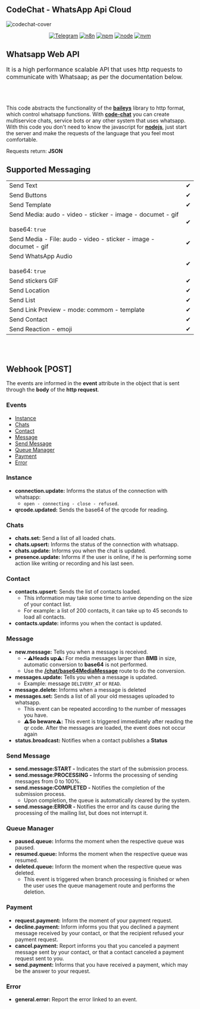 ## CodeChat - WhatsApp Api Cloud

![codechat-cover](https://api.codechat.rest/img/cover.png)

<div align="center">

[![Telegram](https://img.shields.io/badge/Group-Telegram-%2333C1FF)](https://t.me/codechatBR)
[![n8n](https://img.shields.io/badge/n8n--node-codechat-red)](https://github.com/code-chat-br/n8n-node-codechat)
[![npm](https://img.shields.io/badge/npm-8.16.0-lightgrey)](https://docs.npmjs.com/)
[![node](https://img.shields.io/badge/node-^16.17.0-%3C873A)](https://nodejs.org/)
[![nvm](https://img.shields.io/badge/nvm-nodejs-%3C873A)](https://github.com/nvm-sh/nvm#installing-and-updating)

</div>

## Whatsapp Web API

<font size='3'>It is a high performance scalable API that uses http requests to communicate with Whatsaap; as per the documentation below.</font>
<br></br><br></br>

This code abstracts the functionality of the **[baileys](https://github.com/adiwajshing/Baileys)** library to http format, which control whatsapp functions.
With **[code-chat](https://api.codechat.dev/v1/docs)** you can create multiservice chats, service bots or any other system that uses whatsapp.
With this code you don't need to know the javascript for **[nodejs](https://nodejs.org/pt-br/)**, just start the server and make the requests of the language that you feel most comfortable.

Requests return: <strong>JSON</strong>

## Supported Messaging

|     |   |
|-----|---|
| Send Text | ✔ |
| Send Buttons | ✔ |
| Send Template | ✔ |
| Send Media: audo - video - sticker - image - documet - gif <br></br>base64: ```true``` | ✔ |
| Send Media - File: audo - video - sticker - image - documet - gif | ✔ |
| Send WhatsApp Audio <br></br>base64: ```true``` | ✔ |
| Send stickers GIF | ✔ |
| Send Location | ✔ |
| Send List | ✔ |
| Send Link Preview - mode: commom - template | ✔ |
| Send Contact | ✔ |
| Send Reaction - emoji | ✔ |
<br></br>

## Webhook \[POST\]

The events are informed in the **event** attribute in the object that is sent through the **body** of the **http request**.

### Events

* [Instance](#instance)
* [Chats](#chats)
* [Contact](#contact)
* [Message](#message)
* [Send Message](#send-message)
* [Queue Manager](#queue-manager)
* [Payment](#payment)
* [Error](#error)

### Instance
  - **connection.update:** Informs the status of the connection with whatsapp:
    - `open - connecting - close - refused`.
  - **qrcode.updated:** Sends the base64 of the qrcode for reading.

### Chats
  - **chats.set:** Send a list of all loaded chats.
  - **chats.upsert:** Informs the status of the connection with whatsapp.
  - **chats.update:** Informs you when the chat is updated.
  - **presence.update:** Informs if the user is online, if he is performing some action like writing or recording and his last seen.

### Contact
  - **contacts.upsert:** Sends the list of contacts loaded.
    * This information may take some time to arrive depending on the size of your contact list.
    * For example: a list of 200 contacts, it can take up to 45 seconds to load all contacts.
  - **contacts.update:** informs you when the contact is updated.

### Message
  - **new.message:** Tells you when a message is received.
    * **- ⚠️Heads up⚠️:** For media messages larger than **8MB** in size, automatic conversion to **base64** is not performed.
    * Use the **[/chat/base64MediaMessage](http://localhost:3000/codechat/chat-controller-base-64-message-media-by-attr)** route to do the conversion.
  - **messages.update:**  Tells you when a message is updated.
    * Example: message ```DELIVERY_AT``` or ```READ```.
  - **message.delete:** Informs when a message is deleted
  - **messages.set:** Sends a list of all your old messages uploaded to whatsapp.
    * This event can be repeated according to the number of messages you have.
    * ⚠️**So beware⚠️:** This event is triggered immediately after reading the qr code. After the messages are loaded, the event does not occur again
  - **status.broadcast:** Notifies when a contact publishes a **Status**

### Send Message
  - **send.message:START -**  Indicates the start of the submission process.
  - **send.message:PROCESSING -** Informs the processing of sending messages from 0 to 100%.
  - **send.message:COMPLETED -** Notifies the completion of the submission process.
    * Upon completion, the queue is automatically cleared by the system.
  - **send.message:ERROR -** Notifies the error and its cause during the processing of the mailing list, but does not interrupt it.

### Queue Manager
  - **paused.queue:** Informs the moment when the respective queue was paused.
  - **resumed.queue:** Informs the moment when the respective queue was resumed.
  - **deleted.queue:** Inform the moment when the respective queue was deleted.
    * This event is triggered when branch processing is finished or when the user uses the queue management route and performs the deletion.

### Payment
  - **request.payment:** Inform the moment of your payment request.
  - **decline.payment:** Inform informs you that you declined a payment message received by your contact, or that the recipient refused your payment request.
  - **cancel.payment:** Report informs you that you canceled a payment message sent by your contact, or that a contact canceled a payment request sent to you.
  - **send.payment:** Informs that you have received a payment, which may be the answer to your request.

### Error
  - **general.error:** Report the error linked to an event.